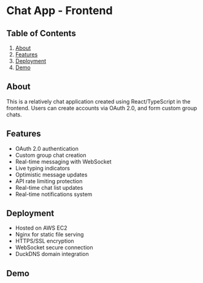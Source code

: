 # Chat App - Frontend

## Table of Contents

<ol>
  <li><a href="#about">About</a></li>
  <li><a href="#features">Features</a></li>
  <li><a href="#deployment">Deployment</a></li>
  <li><a href="#demo">Demo</a></li>
  
</ol>

## About

This is a relatively chat application created using React/TypeScript in the frontend. Users can create accounts via OAuth 2.0, and form custom group chats.

## Features

- OAuth 2.0 authentication
- Custom group chat creation
- Real-time messaging with WebSocket
- Live typing indicators
- Optimistic message updates
- API rate limiting protection
- Real-time chat list updates
- Real-time notifications system

## Deployment

- Hosted on AWS EC2
- Nginx for static file serving
- HTTPS/SSL encryption
- WebSocket secure connection
- DuckDNS domain integration

## Demo
